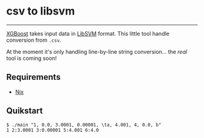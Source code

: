# csv to libsvm

---
[XGBoost](https://github.com/dmlc/xgboost/blob/master/demo/binary_classification/README.md) takes input data in [LibSVM](https://www.csie.ntu.edu.tw/~cjlin/libsvm/) format. This little tool handle conversion from `.csv`.

At the moment it's only handling line-by-line string conversion... the *real* tool is coming soon!

Requirements
---
 * [Nix](https://nixos.org/nix/)

Quikstart
---
```
$ ./main "1, 0.0, 3.0001, 0.00001, \ta, 4.001, 4, 0.0, b"
1 2:3.0001 3:0.00001 5:4.001 6:4.0
```
